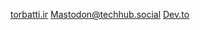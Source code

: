 [torbatti.ir](https://torbatti.ir_)
[Mastodon@techhub.social](https://techhub.social/@torbatti)
[Dev.to](https://dev.to/torbatti)
